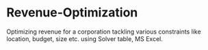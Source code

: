 # Revenue-Optimization
Optimizing revenue for a corporation tackling various constraints like location, budget, size etc. using Solver table, MS Excel.
